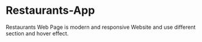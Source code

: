 # Restaurants-App
Restaurants Web Page is modern and responsive Website and use different section and hover effect.  

